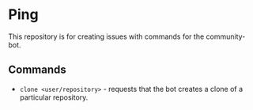 # Ping

This repository is for creating issues with commands for the community-bot.

## Commands

- `clone <user/repository>` - requests that the bot creates a clone of a particular repository.
